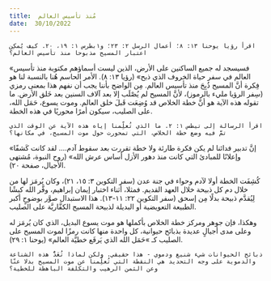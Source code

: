 ```yaml
---
title:  مُنذ تأسيس العالم
date:  30/10/2022
---
```


`اقرأ رؤيا يوحنا ١٣: ٨؛ أعمال الرسل ٢: ٢٣؛ و١بطرس ١: ١٩، ٢٠. كيف يُمكِن اعتبار المسيح مذبوحا منذ تأسيس العالم؟`

«فسيسجد له جميع الساكنين على الأرض، الذين ليست أسماؤهم مكتوبة منذ تأسيس العالم في سفر حياة الخروف الذي ذبح» (رؤيا ١٣: ٨). الأمر الحاسم هُنا بالنسبة لنا هو فِكرة أنَّ المسيح ذُبِحَ منذ تأسيس العالم. مِن الواضح بأننا يجب أن نفهم هذا بمعنى رمزي (سِفر الرؤيا مليء بالرموز)، لأنَّ المسيح لم يُصْلَب إلا بعد آلاف السنين بعد خَلق الأرض. ما تقوله هذه الآية هو أنَّ خطة الخلاص قد وُضِعَت قَبلَ خلق العالم. وموت يسوع، حَمَل الله، على الصليب، سيكون أمرًا محوريًا في هذه الخطة.

`اقرأ الرسالة إلى تيطس ١: ٢. ما الذي تُعلِّمنا إياه هذه الآية عن الوقت الذي تمَّ فيه وضع خطة الخلاص، التي تمحورت حول موت المسيح، في مكانها؟`

«إنَّ تدبير فدائنا لم يكن فكرة طارئة ولا خطة تقررت بعد سقوط آدم.... لقد كانت كَشفًا وإعلانًا للمبادئ التي كانت منذ دهور الأزل أساس عرش الله» (روح النبوة، مُشتهى الأجيال، صفحة ٢٠).

كُشِفَت الخطة أولا لآدم وحواء في جنة عدن (سفر التكوين ٣: ١٥، ٢١)، وكان يُرمَز لها من خلال دم كل ذبيحة خلال العهد القديم. فمثلا، أثناء اختبار إيمان إبراهيم، وفَّر الله كبشًا لِيُقدَّم ذبيحة بدلًا مِن إسحق (سفر التكوين ٢٢: ١١-١٣). هذا الاستبدال صوَّر بوضوحٍ أكبر الطبيعة التعويضية أو البديلة لذبيحة المسيح الكفَّاريَّة على الصليب.

وهكذا، فإن جوهر ومركز خطة الخلاص بأكملها هو موت يسوع البديل، الذي كان يُرمَز له وعلى مدى أجيالٍ عديدة بذبائح حيوانية، كل واحدة منها كانت رمزًا لموت المسيح على الصليب كـ »حَمَل الله الذي يَرفَع خطيَّة العالم» (يوحنا ١: ٢٩).

`ذبائح الحيوانات شيء شنيع ودموي - هذا حقيقي. ولكن لماذا تُعَدُّ هذه الشناعة والدموية على وجه التحديد هي النقطة التي تُعلِّمنا عن موت المسيح بدلا عنّا وعن الثمن الرهيب والتكلفة الباهظة للخطية؟`